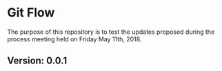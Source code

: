 # Git Flow

The purpose of this repository is to test the updates proposed during the process meeting held on Friday May 11th, 2018.

## Version: 0.0.1
